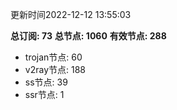 更新时间2022-12-12 13:55:03

**总订阅: 73**
**总节点: 1060**
**有效节点: 288**
- trojan节点: 60
- v2ray节点: 188
- ss节点: 39
- ssr节点: 1
